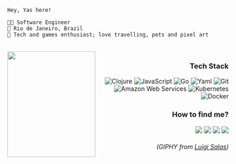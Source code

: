 ```
Hey, Yas here!

👩‍💻 Software Engineer
📍 Rio de Janeiro, Brazil
💖 Tech and games enthusiast; love travelling, pets and pixel art
```
</br>
<img src="https://media.giphy.com/media/v1.Y2lkPTc5MGI3NjExb2hyYzZ6d3RsYjlzMXNhZDI2eGV3eXEzYzQ5OWRmODRwcHYxN2Y1ZSZlcD12MV9pbnRlcm5hbF9naWZfYnlfaWQmY3Q9Zw/VFHa3Kg39gFLVbinN1/giphy.gif" align="left" width=200px height=240px/>

<div align="right">
  <h3>Tech Stack</h3>
  <img src="https://img.shields.io/badge/Clojure-C30E59?style=flat-square&logo=Clojure&logoColor=FFFFFF&link=https://clojure.org/" alt="Clojure"/>
  <img src="https://img.shields.io/badge/Javascript-C30E59?style=flat-square&logo=Javascript&logoColor=FFFFFF&link=https://developer.mozilla.org/en-US/docs/Web/JavaScript" alt="JavaScript"/>
  <img src="https://img.shields.io/badge/Go-C30E59?style=flat-square&logo=Go&logoColor=FFFFFF&link=https://go.dev/" alt="Go"/>
  <img src="https://img.shields.io/badge/Yaml-C30E59?style=flat-square&logo=Yaml&logoColor=FFFFFF&linkhttps://yaml.org/" alt="Yaml"/>
  <img src="https://img.shields.io/badge/Git-C30E59?style=flat-square&logo=Git&logoColor=FFFFFF&link=https://git-scm.com/" alt="Git"/>
  <img src="https://img.shields.io/badge/AWS-C30E59?style=flat-square&logo=amazon-aws&logoColor=FFFFFF" alt= "Amazon Web Services"/>
  <img src="https://img.shields.io/badge/Kubernetes-C30E59?style=flat-square&logo=Kubernetes&logoColor=FFFFFF&link=https://clojure.org/" alt= "Kubernetes"/>
  <img src="https://img.shields.io/badge/Docker-C30E59?style=flat-square&logo=Docker&logoColor=FFFFFF&link=https://www.docker.com/" alt="Docker"/>
  <h3>How to find me?</h3>
  <a href="https://www.linkedin.com/in/yasrivera/" target="_blank"><img src="https://img.shields.io/badge/LinkedIn-C30E59?style=flat-square&logo=linkedin&logoColor=white"/></a>
  <a href="https://instagram.com/yasrvie" target="_blank"><img src="https://img.shields.io/badge/Instagram-C30E59?style=flat-square&logo=instagram&logoColor=white"/></a>
  <a href="https://t.me/yasrivera" target="_blank"><img src="https://img.shields.io/badge/Telegram-C30E59?style=flat-square&logo=telegram&logoColor=white"/></a>
  <a href="https://twitter.com/yasrvie" target="_blank"><img src="https://img.shields.io/badge/Twitter-C30E59?style=flat-square&logo=twitter&logoColor=white"/></a>
</div>
  <h6 align="right">(GIPHY from <a href="https://www.instagram.com/luigisalas_/" target="_blank">Luigi Salas</a>)</h6>
</div>
</br>

